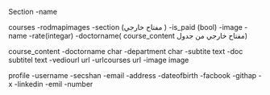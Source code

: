 Section
  -name

courses
  -rodmapimages
  -section (مفتاح خارجي )
  -is_paid (bool)
  -image
  -name
  -rate(integar)
  -doctorname( course_content مفتاح خارجي من جدول)

course_content
  -doctorname char
  -department char
  -subtite text 
  -doc subtitel text
  -vediourl url 
  -urlcourses  url 
  -image image


profile 
  -username
  -secshan
  -email
  -address
  -dateofbirth
  -facbook
  -githap
  -x
  -linkedin
  -emil
  -number

 
